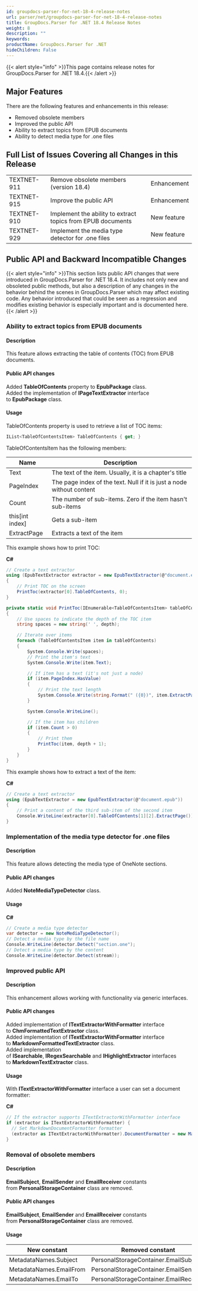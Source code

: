 ```yaml
---
id: groupdocs-parser-for-net-18-4-release-notes
url: parser/net/groupdocs-parser-for-net-18-4-release-notes
title: GroupDocs.Parser for .NET 18.4 Release Notes
weight: 8
description: ""
keywords: 
productName: GroupDocs.Parser for .NET
hideChildren: False
---
```

{{< alert style="info" >}}This page contains release notes for GroupDocs.Parser for .NET 18.4.{{< /alert >}}

## Major Features

There are the following features and enhancements in this release:

*   Removed obsolete members
*   Improved the public API
*   Ability to extract topics from EPUB documents
*   Ability to detect media type for .one files

## Full List of Issues Covering all Changes in this Release

<table class="confluenceTable"><tbody><tr><td class="confluenceTd">TEXTNET-911</td><td class="confluenceTd">Remove obsolete members (version 18.4)</td><td class="confluenceTd">Enhancement</td></tr><tr><td class="confluenceTd">TEXTNET-915</td><td class="confluenceTd">Improve the public API</td><td class="confluenceTd">Enhancement</td></tr><tr><td class="confluenceTd">TEXTNET-910</td><td class="confluenceTd">Implement the ability to extract topics from EPUB documents</td><td class="confluenceTd">New feature</td></tr><tr><td class="confluenceTd">TEXTNET-929</td><td class="confluenceTd">Implement the media type detector for .one files</td><td class="confluenceTd">New feature</td></tr></tbody></table>

## Public API and Backward Incompatible Changes

{{< alert style="info" >}}This section lists public API changes that were introduced in GroupDocs.Parser for .NET 18.4. It includes not only new and obsoleted public methods, but also a description of any changes in the behavior behind the scenes in GroupDocs.Parser which may affect existing code. Any behavior introduced that could be seen as a regression and modifies existing behavior is especially important and is documented here.{{< /alert >}}

### Ability to extract topics from EPUB documents

#### Description

This feature allows extracting the table of contents (TOC) from EPUB documents.

#### Public API changes

Added **TableOfContents** property to **EpubPackage** class.  
Added the implementation of **IPageTextExtractor** interface to **EpubPackage** class.

#### Usage

TableOfContents property is used to retrieve a list of TOC items:

```csharp
IList<TableOfContentsItem> TableOfContents { get; }
```

TableOfContentsItem has the following members:

| Name | Description |
| --- | --- |
| Text | The text of the item. Usually, it is a chapter's title |
| PageIndex | The page index of the text. Null if it is just a node without content |
| Count | The number of sub-items. Zero if the item hasn't sub-items |
| this\[int index\] | Gets a sub-item |
| ExtractPage | Extracts a text of the item |

This example shows how to print TOC:

**C#**

```csharp
// Create a text extractor
using (EpubTextExtractor extractor = new EpubTextExtractor(@"document.epub"))
{
    // Print TOC on the screen
    PrintToc(extractor[0].TableOfContents, 0);
}

private static void PrintToc(IEnumerable<TableOfContentsItem> tableOfContents, int depth)
{
    // Use spaces to indicate the depth of the TOC item
    string spaces = new string(' ', depth);

    // Iterate over items
    foreach (TableOfContentsItem item in tableOfContents)
    {
        System.Console.Write(spaces);
        // Print the item's text
        System.Console.Write(item.Text);

        // If item has a text (it's not just a node)
        if (item.PageIndex.HasValue)
        {
            // Print the text length
            System.Console.Write(string.Format(" ({0})", item.ExtractPage().Length));
        }

        System.Console.WriteLine();

        // If the item has children
        if (item.Count > 0)
        {
            // Print them
            PrintToc(item, depth + 1);
        }
    }
}
```

This example shows how to extract a text of the item:

**C#**

```csharp
// Create a text extractor
using (EpubTextExtractor = new EpubTextExtractor(@"document.epub"))
{
    // Print a content of the third sub-item of the second item
    Console.WriteLine(extractor[0].TableOfContents[1][2].ExtractPage());
}
```

### Implementation of the media type detector for .one files

#### Description

This feature allows detecting the media type of OneNote sections.

#### Public API changes

Added **NoteMediaTypeDetector** class.

#### Usage

**C#**

```csharp
// Create a media type detector
var detector = new NoteMediaTypeDetector();
// Detect a media type by the file name
Console.WriteLine(detector.Detect("section.one");
// Detect a media type by the content
Console.WriteLine(detector.Detect(stream));
```

### Improved public API

#### Description

This enhancement allows working with functionality via generic interfaces.

#### Public API changes

Added implementation of **ITextExtractorWithFormatter** interface to **ChmFormattedTextExtractor** class.  
Added implementation of **ITextExtractorWithFormatter** interface to **MarkdownFormattedTextExtractor** class.  
Added implementation of **ISearchable**, **IRegexSearchable** and **IHighlightExtractor** interfaces to **MarkdownTextExtractor** class.

#### Usage

With **ITextExtractorWithFormatter** interface a user can set a document formatter:

**C#**

```csharp
// If the extractor supports ITextExtractorWithFormatter interface
if (extractor is ITextExtractorWithFormatter) {
  // Set MarkdownDocumentFormatter formatter
  (extractor as ITextExtractorWithFormatter).DocumentFormatter = new MarkdownDocumentFormatter();
}
```

### Removal of obsolete members

#### Description

**EmailSubject**, **EmailSender** and **EmailReceiver** constants from **PersonalStorageContainer** class are removed.

#### Public API changes

**EmailSubject**, **EmailSender** and **EmailReceiver** constants from **PersonalStorageContainer** class are removed.

#### Usage

| New constant | Removed constant |
| --- | --- |
| MetadataNames.Subject | PersonalStorageContainer.EmailSubject |
| MetadataNames.EmailFrom | PersonalStorageContainer.EmailSender |
| MetadataNames.EmailTo | PersonalStorageContainer.EmailReceiver |
